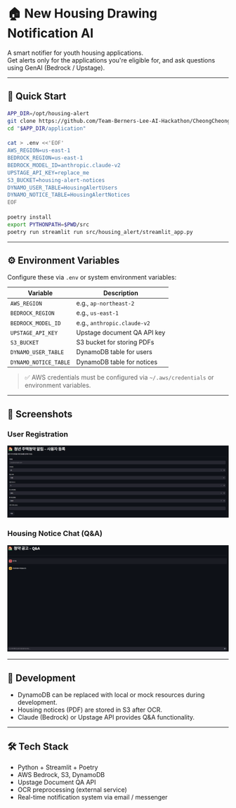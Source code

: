 # 🏠 New Housing Drawing Notification AI

A smart notifier for youth housing applications.  
Get alerts only for the applications you're eligible for, and ask questions using GenAI (Bedrock / Upstage).

---

## 🚀 Quick Start

```bash
APP_DIR=/opt/housing-alert
git clone https://github.com/Team-Berners-Lee-AI-Hackathon/CheongCheong_Chating.git "$APP_DIR"
cd "$APP_DIR/application"

cat > .env <<'EOF'
AWS_REGION=us-east-1
BEDROCK_REGION=us-east-1
BEDROCK_MODEL_ID=anthropic.claude-v2
UPSTAGE_API_KEY=replace_me
S3_BUCKET=housing-alert-notices
DYNAMO_USER_TABLE=HousingAlertUsers
DYNAMO_NOTICE_TABLE=HousingAlertNotices
EOF

poetry install
export PYTHONPATH=$PWD/src
poetry run streamlit run src/housing_alert/streamlit_app.py
```

---

## ⚙️ Environment Variables

Configure these via `.env` or system environment variables:

| Variable | Description |
|----------|-------------|
| `AWS_REGION` | e.g., `ap-northeast-2` |
| `BEDROCK_REGION` | e.g., `us-east-1` |
| `BEDROCK_MODEL_ID` | e.g., `anthropic.claude-v2` |
| `UPSTAGE_API_KEY` | Upstage document QA API key |
| `S3_BUCKET` | S3 bucket for storing PDFs |
| `DYNAMO_USER_TABLE` | DynamoDB table for users |
| `DYNAMO_NOTICE_TABLE` | DynamoDB table for notices |

> ✅ AWS credentials must be configured via `~/.aws/credentials` or environment variables.

---

## 📸 Screenshots

### User Registration  

![user](images/main.png)

### Housing Notice Chat (Q&A)  

![chat](images/chatting.png)

---

## 🧪 Development

- DynamoDB can be replaced with local or mock resources during development.
- Housing notices (PDF) are stored in S3 after OCR.
- Claude (Bedrock) or Upstage API provides Q&A functionality.

---

## 🛠️ Tech Stack

- Python + Streamlit + Poetry
- AWS Bedrock, S3, DynamoDB
- Upstage Document QA API
- OCR preprocessing (external service)
- Real-time notification system via email / messenger
